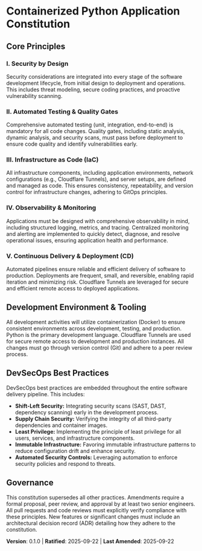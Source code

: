 <!--
Version change: None (initial creation) -> 0.1.0
List of modified principles:
    - PRINCIPLE_1_NAME -> I. Security by Design
    - PRINCIPLE_2_NAME -> II. Automated Testing & Quality Gates
    - PRINCIPLE_3_NAME -> III. Infrastructure as Code (IaC)
    - PRINCIPLE_4_NAME -> IV. Observability & Monitoring
    - PRINCIPLE_5_NAME -> V. Continuous Delivery & Deployment (CD)
Added sections:
    - Development Environment & Tooling
    - DevSecOps Best Practices
Removed sections:
    - SECTION_2_NAME, SECTION_2_CONTENT (replaced by specific content)
    - SECTION_3_NAME, SECTION_3_CONTENT (replaced by specific content)
Templates requiring updates:
    - .specify/templates/plan-template.md: ✅ updated
    - .specify/templates/spec-template.md: ✅ updated
    - .specify/templates/tasks-template.md: ✅ updated
    - .specify/templates/commands/*.md: ✅ updated (no files found in directory)
Follow-up TODOs: None
-->
# Containerized Python Application Constitution

## Core Principles

### I. Security by Design
Security considerations are integrated into every stage of the software development lifecycle, from initial design to deployment and operations. This includes threat modeling, secure coding practices, and proactive vulnerability scanning.

### II. Automated Testing & Quality Gates
Comprehensive automated testing (unit, integration, end-to-end) is mandatory for all code changes. Quality gates, including static analysis, dynamic analysis, and security scans, must pass before deployment to ensure code quality and identify vulnerabilities early.

### III. Infrastructure as Code (IaC)
All infrastructure components, including application environments, network configurations (e.g., Cloudflare Tunnels), and server setups, are defined and managed as code. This ensures consistency, repeatability, and version control for infrastructure changes, adhering to GitOps principles.

### IV. Observability & Monitoring
Applications must be designed with comprehensive observability in mind, including structured logging, metrics, and tracing. Centralized monitoring and alerting are implemented to quickly detect, diagnose, and resolve operational issues, ensuring application health and performance.

### V. Continuous Delivery & Deployment (CD)
Automated pipelines ensure reliable and efficient delivery of software to production. Deployments are frequent, small, and reversible, enabling rapid iteration and minimizing risk. Cloudflare Tunnels are leveraged for secure and efficient remote access to deployed applications.

## Development Environment & Tooling

All development activities will utilize containerization (Docker) to ensure consistent environments across development, testing, and production. Python is the primary development language. Cloudflare Tunnels are used for secure remote access to development and production instances. All changes must go through version control (Git) and adhere to a peer review process.

## DevSecOps Best Practices

DevSecOps best practices are embedded throughout the entire software delivery pipeline. This includes:
- **Shift-Left Security:** Integrating security scans (SAST, DAST, dependency scanning) early in the development process.
- **Supply Chain Security:** Verifying the integrity of all third-party dependencies and container images.
- **Least Privilege:** Implementing the principle of least privilege for all users, services, and infrastructure components.
- **Immutable Infrastructure:** Favoring immutable infrastructure patterns to reduce configuration drift and enhance security.
- **Automated Security Controls:** Leveraging automation to enforce security policies and respond to threats.

## Governance
This constitution supersedes all other practices. Amendments require a formal proposal, peer review, and approval by at least two senior engineers. All pull requests and code reviews must explicitly verify compliance with these principles. New features or significant changes must include an architectural decision record (ADR) detailing how they adhere to the constitution.

**Version**: 0.1.0 | **Ratified**: 2025-09-22 | **Last Amended**: 2025-09-22